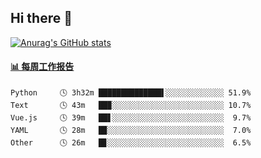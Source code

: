 ## Hi there 👋

[![Anurag's GitHub stats](https://github-readme-stats-orilights.vercel.app/api?username=orilights)](https://github.com/anuraghazra/github-readme-stats)

<!--
**OriLight152/OriLight152** is a ✨ _special_ ✨ repository because its `README.md` (this file) appears on your GitHub profile.

Here are some ideas to get you started:

- 🔭 I’m currently working on ...
- 🌱 I’m currently learning ...
- 👯 I’m looking to collaborate on ...
- 🤔 I’m looking for help with ...
- 💬 Ask me about ...
- 📫 How to reach me: ...
- 😄 Pronouns: ...
- ⚡ Fun fact: ...
-->

<!-- waka-box start -->
#### <a href="https://gist.github.com/92c8d5b388768c10efcba86e82b7c4fb" target="_blank">📊 每周工作报告</a>
```text
Python     🕓 3h32m ██████████████▌░░░░░░░░░░░░░ 51.9%
Text       🕓 43m   ██▉░░░░░░░░░░░░░░░░░░░░░░░░░ 10.7%
Vue.js     🕓 39m   ██▋░░░░░░░░░░░░░░░░░░░░░░░░░  9.7%
YAML       🕓 28m   █▉░░░░░░░░░░░░░░░░░░░░░░░░░░  7.0%
Other      🕓 26m   █▊░░░░░░░░░░░░░░░░░░░░░░░░░░  6.5%
```
<!-- Powered by https://github.com/journey-ad/waka-box-go . -->
<!-- waka-box end -->
